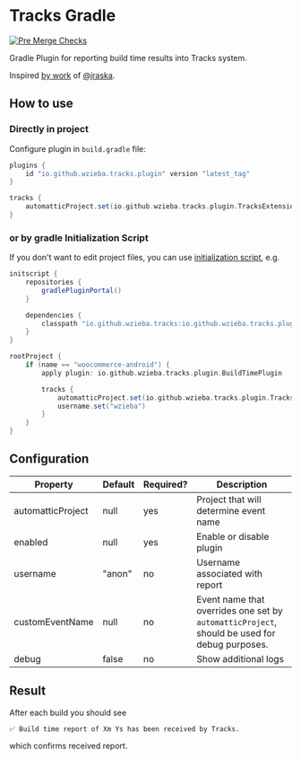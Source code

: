 # Tracks Gradle

 [![Pre Merge Checks](https://github.com/cortinico/kotlin-gradle-plugin-template/workflows/Pre%20Merge%20Checks/badge.svg)](https://github.com/cortinico/kotlin-gradle-plugin-template/actions?query=workflow%3A%22Pre+Merge+Checks%22) 

Gradle Plugin for reporting build time results into Tracks system.

Inspired [by work](https://github.com/jraska/github-client/tree/master/plugins/src/main/java/com/jraska/gradle/buildtime) of [@jraska](https://github.com/jraska). 

## How to use 

### Directly in project

Configure plugin in `build.gradle` file:

```groovy
plugins {
    id "io.github.wzieba.tracks.plugin" version "latest_tag"
}

tracks {
    automatticProject.set(io.github.wzieba.tracks.plugin.TracksExtension.AutomatticProject.WooCommerce)
}
```

### or by gradle Initialization Script

If you don't want to edit project files, you can use [initialization script](https://docs.gradle.org/current/userguide/init_scripts.html), e.g.

```groovy
initscript {
    repositories {
        gradlePluginPortal()
    }

    dependencies {
        classpath "io.github.wzieba.tracks:io.github.wzieba.tracks.plugin:latest_tag"
    }
}

rootProject {
    if (name == "woocommerce-android") {
        apply plugin: io.github.wzieba.tracks.plugin.BuildTimePlugin

        tracks {
            automatticProject.set(io.github.wzieba.tracks.plugin.TracksExtension.AutomatticProject.WooCommerce)
            username.set("wzieba")
        }
    }
}
```

## Configuration
| Property | Default | Required? | Description |
| --- | --- | --- | --- |
| automatticProject | null | yes | Project that will determine event name
| enabled | null | yes | Enable or disable plugin |
| username | "anon" | no | Username associated with report |
| customEventName | null | no | Event name that overrides one set by `automatticProject`, should be used for debug purposes. |
| debug | false | no | Show additional logs


## Result

After each build you should see

```
✅ Build time report of Xm Ys has been received by Tracks.
```

which confirms received report.
